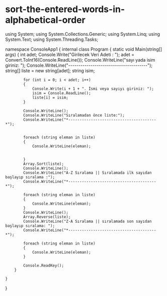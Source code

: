 # sort-the-entered-words-in-alphabetical-order
using System;
using System.Collections.Generic;
using System.Linq;
using System.Text;
using System.Threading.Tasks;

namespace ConsoleApp1
{
    internal class Program
    {
        static void Main(string[] args)
        {
            int adet;
            Console.Write("Girilecek Veri Adeti : ");
            adet = Convert.ToInt16(Console.ReadLine());
            Console.WriteLine("sayı yada isim giriniz: ");
            Console.WriteLine("*---------------------------------------*");
            string[] liste = new string[adet];
            string isim;

            for (int i = 0; i < adet; i++)
            {
                Console.Write(i + 1 + ". İsmi veya sayıyı giriniz: ");
                isim = Console.ReadLine();
                liste[i] = isim;
            }

            Console.WriteLine();
            Console.WriteLine("Sıralamadan önce liste:");
            Console.WriteLine("*---------------------------------------*");


            foreach (string eleman in liste)
            {
                Console.WriteLine(eleman);
            
            
            }
            Array.Sort(liste);
            Console.WriteLine();
            Console.WriteLine("A-Z Sıralama || Sıralamada ilk sayıdan başlayıp sıralama :");
            Console.WriteLine("*---------------------------------------*");

            foreach (string eleman in liste)
            {
                Console.WriteLine(eleman);
            }
            Console.WriteLine();
            Array.Reverse(liste);
            Console.WriteLine("Z-A Sıralama || sıralamada son sayıdan başlayıp sıralama: ");
            Console.WriteLine("*---------------------------------------*");

            foreach (string eleman in liste)
            {
                Console.WriteLine(eleman);
            }

            Console.ReadKey();
        }

    }

}
